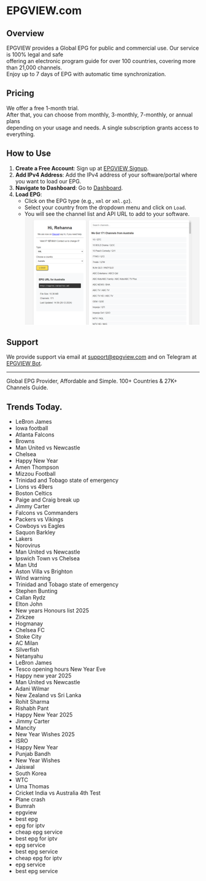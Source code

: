 # EPGVIEW.com



## Overview
EPGVIEW provides a Global EPG for public and commercial use. Our service is 100% legal and safe\
offering an electronic program guide for over 100 countries, covering more than 21,000 channels.\
Enjoy up to 7 days of EPG with automatic time synchronization.

## Pricing
We offer a free 1-month trial. \
After that, you can choose from monthly, 3-monthly, 7-monthly, or annual plans \
depending on your usage and needs. A single subscription grants access to everything.

## How to Use
1. **Create a Free Account**: Sign up at [EPGVIEW Signup](https://epgview.com/signup.php).
2. **Add IPv4 Address**: Add the IPv4 address of your software/portal where you want to load our EPG.
3. **Navigate to Dashboard**: Go to [Dashboard](https://epgview.com/dashboard.php).
4. **Load EPG**:
   - Click on the EPG type (e.g., `xml` or `xml.gz`).
   - Select your country from the dropdown menu and click on `Load`.
   - You will see the channel list and API URL to add to your software.
![EPGVIEW](img/dashboard.png)
## Support
We provide support via email at [support@epgview.com](mailto:support@epgview.com) and on Telegram at [EPGVIEW Bot](https://t.me/epgview_bot).

---

Global EPG Provider, Affordable and Simple. 100+ Countries & 27K+ Channels Guide.

## Trends Today.

- LeBron James
- Iowa football
- Atlanta Falcons
- Browns
- Man United vs Newcastle
- Chelsea
- Happy New Year
- Amen Thompson
- Mizzou Football
- Trinidad and Tobago state of emergency
- Lions vs 49ers
- Boston Celtics
- Paige and Craig break up
- Jimmy Carter
- Falcons vs Commanders
- Packers vs Vikings
- Cowboys vs Eagles
- Saquon Barkley
- Lakers
- Norovirus
- Man United vs Newcastle
- Ipswich Town vs Chelsea
- Man Utd
- Aston Villa vs Brighton
- Wind warning
- Trinidad and Tobago state of emergency
- Stephen Bunting
- Callan Rydz
- Elton John
- New years Honours list 2025
- Zirkzee
- Hogmanay
- Chelsea FC
- Stoke City
- AC Milan
- Silverfish
- Netanyahu
- LeBron James
- Tesco opening hours New Year Eve
- Happy new year 2025
- Man United vs Newcastle
- Adani Wilmar
- New Zealand vs Sri Lanka
- Rohit Sharma
- Rishabh Pant
- Happy New Year 2025
- Jimmy Carter
- Mancity
- New Year Wishes 2025
- ISRO
- Happy New Year
- Punjab Bandh
- New Year Wishes
- Jaiswal
- South Korea
- WTC
- Uma Thomas
- Cricket India vs Australia 4th Test
- Plane crash
- Bumrah
- epgview
- best epg
- epg for iptv
- cheap epg service
- best epg for iptv
- epg service
- best epg service
- cheap epg for iptv
- epg service
- best epg service
